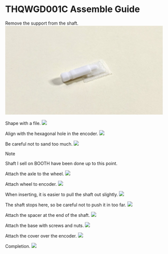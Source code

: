 # THQWGD001C Assemble Guide

Remove the support from the shaft.
![](img/assemble_c/1_shaft.jpg)

Shape with a file.
![](img/assemble_c2_sanding.jpg)

Align with the hexagonal hole in the encoder.
![](img/assemble_c3_encoder.jpg)

Be careful not to sand too much.
![](img/assemble_c4_fitting.jpg)

> [!NOTE]
> Shaft I sell on BOOTH have been done up to this point.

Attach the axle to the wheel.
![](img/assemble_c5_wheel.jpg)

Attach wheel to encoder.
![](img/assemble_c7_encoder.jpg)

When inserting, it is easier to pull the shaft out slightly.
![](img/assemble_c6_wheel_note.jpg)

The shaft stops here, so be careful not to push it in too far.
![](img/assemble_c8_encoder_note.jpg)

Attach the spacer at the end of the shaft.
![](img/assemble_c10_spacer.jpg)

Attach the base with screws and nuts.
![](img/assemble_c11_base.jpg)

Attach the cover over the encoder.
![](img/assemble_c12_cover.jpg)

Completion.
![](img/assemble_c13_done.jpg)
